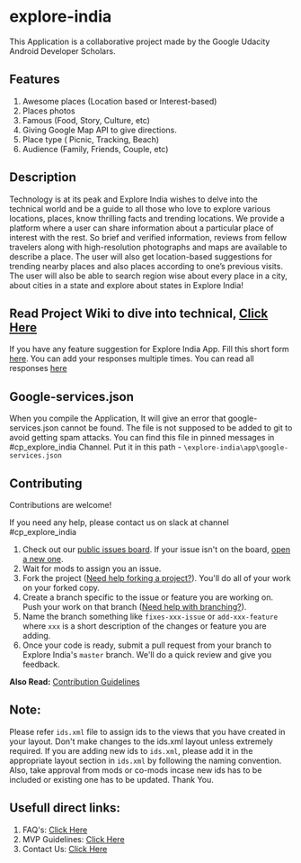 # explore-india
This Application is a collaborative project made by the Google Udacity Android Developer Scholars.

## Features

1) Awesome places (Location based or Interest-based)
2) Places photos
3) Famous (Food, Story, Culture, etc)
4) Giving Google Map API to give directions.
5) Place type ( Picnic, Tracking, Beach)
6) Audience (Family, Friends, Couple, etc)

## Description
Technology is at its peak and Explore India wishes to delve into the technical world and be a guide to all those who love to explore various locations, places, know thrilling facts and trending locations.  We provide a platform where a user can share information about a particular place of interest with the rest. So brief and verified information, reviews from fellow travelers along with high-resolution photographs and maps are available to describe a place. The user will also get location-based suggestions for trending nearby places and also places according to one’s previous visits. The user will also be able to search region wise about every place in a city, about cities in a state and explore about states in Explore India!

## Read Project Wiki to dive into technical, [Click Here][7]

If you have any feature suggestion for Explore India App. Fill this short form [here][5].
You can add your responses multiple times.
You can read all responses [here][6]

## Google-services.json

When you compile the Application, It will give an error that google-services.json cannot be found. The file is not supposed to be added to git to avoid getting spam attacks. You can find this file in pinned messages in #cp_explore_india Channel. Put it in this path -        `\explore-india\app\google-services.json`

## Contributing

Contributions are welcome!

If you need any help, please contact us on slack at channel #cp_explore_india

1. Check out our [public issues board][0]. If your issue isn't on the board, [open a new one][1].
2. Wait for mods to assign you an issue. 
3. Fork the project ([Need help forking a project?][3]). You'll do all of your work on your forked copy.
4. Create a branch specific to the issue or feature you are working on. Push your work on that branch ([Need help with branching?][4]).
5. Name the branch something like `fixes-xxx-issue` or `add-xxx-feature` where `xxx` is a short description of the changes or feature you are adding.
6. Once your code is ready, submit a pull request from your branch to Explore India's `master` branch. We'll do a quick review and give you feedback.

**Also Read:** [Contribution Guidelines][9]

## Note: 
Please refer `ids.xml` file to assign ids to the views that you have created in your layout. Don't make changes to the ids.xml layout unless extremely required. If you are adding new ids to `ids.xml`, please add it in the appropriate layout section in `ids.xml` by following the naming convention. Also, take approval from mods or co-mods incase new ids has to be included or existing one has to be updated. Thank You.

## Usefull direct links:
  1. FAQ's: [Click Here][8]
  2. MVP Guidelines: [Click Here][10]
  3. Contact Us: [Click Here][11]

[0]: https://github.com/UdacityAndroidDevScholarship/explore-india/issues
[1]: https://github.com/UdacityAndroidDevScholarship/explore-india/issues/new
[3]: https://help.github.com/articles/fork-a-repo/
[4]: https://github.com/Kunena/Kunena-Forum/wiki/Create-a-new-branch-with-git-and-manage-branches
[5]: https://goo.gl/forms/qleWaOqtXTBtCRwJ3
[6]: https://docs.google.com/spreadsheets/d/1ebKK1k8t78_CnDc_JjkvYh-lzVaY83CUSXyxPzll3qI/edit?usp=sharing
[7]: https://github.com/UdacityAndroidDevScholarship/explore-india/wiki
[8]: https://github.com/UdacityAndroidDevScholarship/explore-india/wiki/FAQs
[9]: https://github.com/UdacityAndroidDevScholarship/explore-india/wiki/Contribution-Guidelines
[10]: https://github.com/UdacityAndroidDevScholarship/explore-india/wiki/MVP-Guidelines
[11]: https://github.com/UdacityAndroidDevScholarship/explore-india/wiki/Contact-Us

